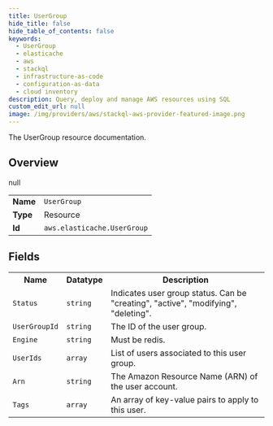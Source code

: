 ```yaml
---
title: UserGroup
hide_title: false
hide_table_of_contents: false
keywords:
  - UserGroup
  - elasticache
  - aws
  - stackql
  - infrastructure-as-code
  - configuration-as-data
  - cloud inventory
description: Query, deploy and manage AWS resources using SQL
custom_edit_url: null
image: /img/providers/aws/stackql-aws-provider-featured-image.png
---
```

The UserGroup resource documentation.

## Overview
<table><tbody>
<tr><td><b>Name</b></td><td><code>UserGroup</code></td></tr>
<tr><td><b>Type</b></td><td>Resource</td></tr>
null
<tr><td><b>Id</b></td><td><code>aws.elasticache.UserGroup</code></td></tr>
</tbody></table>

## Fields
<table><tbody>
<tr><th>Name</th><th>Datatype</th><th>Description</th></tr>
<tr><td><code>Status</code></td><td><code>string</code></td><td>Indicates user group status. Can be "creating", "active", "modifying", "deleting".</td></tr><tr><td><code>UserGroupId</code></td><td><code>string</code></td><td>The ID of the user group.</td></tr><tr><td><code>Engine</code></td><td><code>string</code></td><td>Must be redis.</td></tr><tr><td><code>UserIds</code></td><td><code>array</code></td><td>List of users associated to this user group.</td></tr><tr><td><code>Arn</code></td><td><code>string</code></td><td>The Amazon Resource Name (ARN) of the user account.</td></tr><tr><td><code>Tags</code></td><td><code>array</code></td><td>An array of key-value pairs to apply to this user.</td></tr>
</tbody></table>